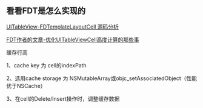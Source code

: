## 看看FDT是怎么实现的

[UITableView-FDTemplateLayoutCell 源码分析](http://www.jianshu.com/p/5fc142ab8573) 

[FDT作者的文章-优化UITableViewCell高度计算的那些事](http://blog.sunnyxx.com/2015/05/17/cell-height-calculation/) 



缓存行高

1、cache key 为 cell的indexPath

2、选用cache storage 为 NSMutableArray或objc_setAssociatedObject（性能优于NSCache）

3、在cell的Delete/Insert操作时，调整缓存数据